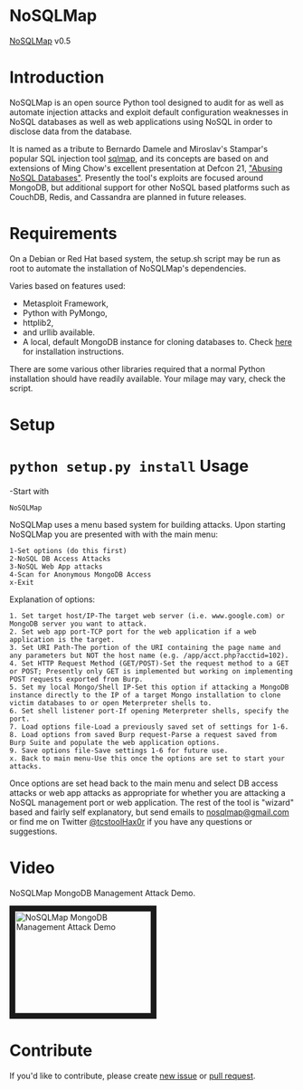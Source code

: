 NoSQLMap 
========

[NoSQLMap](http://www.nosqlmap.net) v0.5

Introduction
============

NoSQLMap is an open source Python tool designed to audit for as well as automate injection attacks and exploit default configuration weaknesses in NoSQL databases as well as web applications using NoSQL in order to disclose data from the database.  

It is named as a tribute to Bernardo Damele and Miroslav's Stampar's popular SQL injection tool [sqlmap](http://sqlmap.org), and its concepts are based on and extensions of Ming Chow's excellent presentation at Defcon 21, ["Abusing NoSQL Databases"](https://www.defcon.org/images/defcon-21/dc-21-presentations/Chow/DEFCON-21-Chow-Abusing-NoSQL-Databases.pdf). Presently the tool's exploits are focused around MongoDB, but additional support for other NoSQL based platforms such as CouchDB, Redis, and Cassandra are planned in future releases.

Requirements 
============
On a Debian or Red Hat based system, the setup.sh script may be run as root to automate the installation of NoSQLMap's dependencies.  

Varies based on features used:
- Metasploit Framework,
- Python with PyMongo, 
- httplib2, 
- and urllib available.
- A local, default MongoDB instance for cloning databases to.  Check [here](http://docs.mongodb.org/manual/installation/) for installation instructions.

There are some various other libraries required that a normal Python installation should have readily available. Your milage may vary, check the script.  

Setup
============
``python setup.py install``
Usage
=====

-Start with

```
NoSQLMap
```

NoSQLMap uses a menu based system for building attacks.  Upon starting NoSQLMap you are presented with with the main menu:

```
1-Set options (do this first)
2-NoSQL DB Access Attacks
3-NoSQL Web App attacks
4-Scan for Anonymous MongoDB Access
x-Exit
```


Explanation of options:
```
1. Set target host/IP-The target web server (i.e. www.google.com) or MongoDB server you want to attack.
2. Set web app port-TCP port for the web application if a web application is the target.
3. Set URI Path-The portion of the URI containing the page name and any parameters but NOT the host name (e.g. /app/acct.php?acctid=102).
4. Set HTTP Request Method (GET/POST)-Set the request method to a GET or POST; Presently only GET is implemented but working on implementing POST requests exported from Burp. 
5. Set my local Mongo/Shell IP-Set this option if attacking a MongoDB instance directly to the IP of a target Mongo installation to clone victim databases to or open Meterpreter shells to.
6. Set shell listener port-If opening Meterpreter shells, specify the port.
7. Load options file-Load a previously saved set of settings for 1-6.
8. Load options from saved Burp request-Parse a request saved from Burp Suite and populate the web application options.
9. Save options file-Save settings 1-6 for future use.
x. Back to main menu-Use this once the options are set to start your attacks.
```

Once options are set head back to the main menu and select DB access attacks or web app attacks as appropriate for whether you are attacking a NoSQL management port or web application. The rest of the tool is "wizard" based and fairly self explanatory, but send emails to nosqlmap@gmail.com or find me on Twitter [@tcstoolHax0r](https://twitter.com/tcstoolHax0r) if you have any questions or suggestions. 

Video
=====

NoSQLMap MongoDB Management Attack Demo.

<a href="http://www.youtube.com/watch?feature=player_embedded&v=xSFi-jxOBwM" target="_blank"><img src="http://img.youtube.com/vi/xSFi-jxOBwM/0.jpg" alt="NoSQLMap MongoDB Management Attack Demo" width="240" height="180" border="10" /></a> 

Contribute
==========

If you'd like to contribute, please create [new issue](https://github.com/tcstool/NoSQLMap/issues) or [pull request](https://github.com/tcstool/NoSQLMap/pulls).
